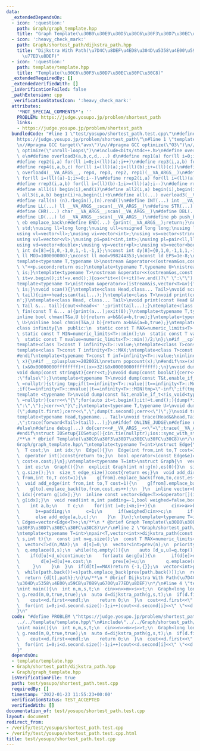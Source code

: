 ```yaml
---
data:
  _extendedDependsOn:
  - icon: ':question:'
    path: Graph/graph_template.hpp
    title: "Graph Template(\u30B0\u30E9\u30D5\u30C6\u30F3\u30D7\u30EC\u30FC\u30C8)"
  - icon: ':heavy_check_mark:'
    path: Graph/shortest_path/dijkstra_path.hpp
    title: "Dijkstra With Path(\u7D4C\u8DEF\u4ED8\u304D\u5358\u4E00\u59CB\u70B9\u6700\
      \u77ED\u8DEF)"
  - icon: ':question:'
    path: template/template.hpp
    title: "Template(\u30C6\u30F3\u30D7\u30EC\u30FC\u30C8)"
  _extendedRequiredBy: []
  _extendedVerifiedWith: []
  _isVerificationFailed: false
  _pathExtension: cpp
  _verificationStatusIcon: ':heavy_check_mark:'
  attributes:
    '*NOT_SPECIAL_COMMENTS*': ''
    PROBLEM: https://judge.yosupo.jp/problem/shortest_path
    links:
    - https://judge.yosupo.jp/problem/shortest_path
  bundledCode: "#line 1 \"test/yosupo/shortest_path.test.cpp\"\n#define PROBLEM \"\
    https://judge.yosupo.jp/problem/shortest_path\"\n#line 1 \"template/template.hpp\"\
    \n//#pragma GCC target(\"avx\")\n//#pragma GCC optimize(\"O3\")\n//#pragma GCC\
    \ optimize(\"unroll-loops\")\n#include<bits/stdc++.h>\n#define overload4(a,b,c,d,e,...)\
    \ e\n#define overload3(a,b,c,d,...) d\n#define rep1(a) for(ll i=0;i<(ll)(a);i++)\n\
    #define rep2(i,a) for(ll i=0;i<(ll)(a);i++)\n#define rep3(i,a,b) for(ll i=(ll)(a);i<(ll)(b);i++)\n\
    #define rep4(i,a,b,c) for(ll i=(ll)(a);i<(ll)(b);i+=(ll)(c))\n#define rep(...)\
    \ overload4(__VA_ARGS__, rep4, rep3, rep2, rep1)(__VA_ARGS__)\n#define rrep1(a)\
    \ for(ll i=(ll)(a)-1;i>=0;i--)\n#define rrep2(i,a) for(ll i=(ll)(a)-1;i>=0;i--)\n\
    #define rrep3(i,a,b) for(ll i=(ll)(b)-1;i>=(ll)(a);i--)\n#define rrep(...) overload3(__VA_ARGS__,rrep3,rrep2,rrep1)(__VA_ARGS__)\n\
    #define all1(i) begin(i),end(i)\n#define all2(i,a) begin(i),begin(i)+a\n#define\
    \ all3(i,a,b) begin(i)+a,begin(i)+b\n#define all(...) overload3(__VA_ARGS__,all3,all2,all1)(__VA_ARGS__)\n\
    #define rall(n) (n).rbegin(),(n).rend()\n#define INT(...) int __VA_ARGS__;scan(__VA_ARGS__)\n\
    #define LL(...) ll __VA_ARGS__;scan(__VA_ARGS__)\n#define STR(...) string __VA_ARGS__;scan(__VA_ARGS__)\n\
    #define CHR(...) char __VA_ARGS__;scan(__VA_ARGS__)\n#define DBL(...) double __VA_ARGS__;scan(__VA_ARGS__)\n\
    #define LD(...) ld __VA_ARGS__;scan(__VA_ARGS__)\n#define pb push_back\n#define\
    \ eb emplace_back\n#define END(...) {print(__VA_ARGS__);return;}\nusing namespace\
    \ std;\nusing ll=long long;\nusing ull=unsigned long long;\nusing ld=long double;\n\
    using vl=vector<ll>;\nusing vi=vector<int>;\nusing vs=vector<string>;\nusing vc=vector<char>;\n\
    using vvl=vector<vl>;\nusing pi=pair<int,int>;\nusing pl=pair<ll,ll>;\nusing vvc=vector<vc>;\n\
    using vd=vector<double>;\nusing vp=vector<pl>;\nusing vb=vector<bool>;\nconst\
    \ int dx[8]={1,0,-1,0,1,-1,-1,1};\nconst int dy[8]={0,1,0,-1,1,1,-1,-1};\nconst\
    \ ll MOD=1000000007;\nconst ll mod=998244353;\nconst ld EPS=1e-8;\nconst ld PI=3.1415926535897932384626;\n\
    template<typename T,typename U>\nostream &operator<<(ostream&os,const pair<T,U>&p){os<<p.first<<\"\
    \ \"<<p.second;return os;}\ntemplate<typename T,typename U>\nistream &operator>>(istream&is,pair<T,U>&p){is>>p.first>>p.second;return\
    \ is;}\ntemplate<typename T>\nostream &operator<<(ostream&os,const vector<T>&v){for(auto\
    \ it=v.begin();it!=v.end();){os<<*it<<((++it)!=v.end()?\" \":\"\");}return os;}\n\
    template<typename T>\nistream &operator>>(istream&is,vector<T>&v){for(T &in:v){is>>in;}return\
    \ is;}\nvoid scan(){}\ntemplate<class Head,class... Tail>\nvoid scan(Head&head,Tail&...\
    \ tail){cin>>head;scan(tail...);}\ntemplate<class T>\nvoid print(const T &t){cout<<t<<'\\\
    n';}\ntemplate<class Head, class... Tail>\nvoid print(const Head &head, const\
    \ Tail &... tail){cout<<head<<' ';print(tail...);}\ntemplate<class... T>\nvoid\
    \ fin(const T &... a){print(a...);exit(0);}\ntemplate<typename T,typename U>\n\
    inline bool chmax(T&a,U b){return a<b&&(a=b,true);}\ntemplate<typename T,typename\
    \ U>\ninline bool chmin(T&a,U b){return a>b&&(a=b,true);}\ntemplate<typename T>\n\
    class infinity{\n  public:\n  static const T MAX=numeric_limits<T>::max();\n \
    \ static const T MIN=numeric_limits<T>::min();\n  static const T value=numeric_limits<T>::max()/2;\n\
    \  static const T mvalue=numeric_limits<T>::min()/2;\n};\n#if __cplusplus <= 201402L\n\
    template<class T>const T infinity<T>::value;\ntemplate<class T>const T infinity<T>::mvalue;\n\
    template<class T>const T infinity<T>::MAX;\ntemplate<class T>const T infinity<T>::MIN;\n\
    #endif\ntemplate<typename T>const T inf=infinity<T>::value;\ninline int popcnt(ull\
    \ x){\n#if __cplusplus>=202002L\nreturn popcount(x);\n#endif\nx=(x&0x5555555555555555)+((x>>1)&0x5555555555555555);x=(x&0x3333333333333333)+((x>>2)&0x3333333333333333);x=(x&0x0f0f0f0f0f0f0f0f)+((x>>4)&0x0f0f0f0f0f0f0f0f);x=(x&0x00ff00ff00ff00ff)+((x>>8)&0x00ff00ff00ff00ff);x=(x&0x0000ffff0000ffff)+((x>>16)&0x0000ffff0000ffff);return\
    \ (x&0x00000000ffffffff)+((x>>32)&0x00000000ffffffff);\n}\nvoid dump(const char&t){cerr<<t;}\n\
    void dump(const string&t){cerr<<t;}\nvoid dump(const bool&t){cerr<<(t?\"true\"\
    :\"false\");}\ntemplate<typename T>\nvoid dump(const T&t,enable_if_t<is_integral<T>::value>*\
    \ =nullptr){string tmp;if(t==infinity<T>::value||t==infinity<T>::MAX)tmp=\"inf\"\
    ;if(t==infinity<T>::mvalue||t==infinity<T>::MIN)tmp=\"-inf\";if(tmp.empty())tmp=to_string(t);cerr<<tmp;}\n\
    template <typename T>\nvoid dump(const T&t,enable_if_t<!is_void<typename T::iterator>::value>*\
    \ =nullptr){cerr<<\"{\";for(auto it=t.begin();it!=t.end();){dump(*it);cerr<<(++it==t.end()?\"\
    \":\",\");}cerr<<\"}\";}\ntemplate<typename T,typename U>\nvoid dump(const pair<T,U>&t){cerr<<\"\
    (\";dump(t.first);cerr<<\",\";dump(t.second);cerr<<\")\";}\nvoid trace(){cerr<<endl;}\n\
    template<typename Head,typename... Tail>\nvoid trace(Head&&head,Tail&&... tail){dump(head);if(sizeof...(tail))cerr<<\"\
    ,\";trace(forward<Tail>(tail)...);}\n#ifdef ONLINE_JUDGE\n#define debug(...) (void(0))\n\
    #else\n#define debug(...) do{cerr<<#__VA_ARGS__<<\"=\";trace(__VA_ARGS__);}while(0)\n\
    #endif\nstruct IOSetup{IOSetup(){cin.tie(nullptr);ios::sync_with_stdio(false);cout.tie(0);cout<<fixed<<setprecision(12);cerr<<fixed<<setprecision(12);}};\n\
    /**\n * @brief Template(\u30C6\u30F3\u30D7\u30EC\u30FC\u30C8)\n*/\n#line 2 \"\
    Graph/graph_template.hpp\"\ntemplate<typename T=int>\nstruct Edge{\n  int from,to;\n\
    \  T cost;\n  int idx;\n  Edge(){}\n  Edge(int from,int to,T cost=1,int idx=-1):from(from),to(to),cost(cost),idx(idx){}\n\
    \  operator int()const{return to;}\n  bool operator<(const Edge&e)const{return\
    \ cost<e.cost;}\n};\ntemplate<typename T=int>\nstruct Graph{\n  vector<vector<Edge<T>>>g;\n\
    \  int es;\n  Graph(){}\n  explicit Graph(int n):g(n),es(0){}\n  size_t size()const{return\
    \ g.size();}\n  size_t edge_size()const{return es;}\n  void add_directed_edge(int\
    \ from,int to,T cost=1){\n    g[from].emplace_back(from,to,cost,es++);\n  }\n\
    \  void add_edge(int from,int to,T cost=1){\n    g[from].emplace_back(from,to,cost,es);\n\
    \    g[to].emplace_back(to,from,cost,es++);\n  }\n  inline vector<Edge<T>>&operator[](int\
    \ idx){return g[idx];}\n  inline const vector<Edge<T>>&operator[](int idx)const{return\
    \ g[idx];}\n  void read(int m,int padding=-1,bool weighed=false,bool direct=false){\n\
    \    int a,b;\n    T c;\n    for(int i=0;i<m;i++){\n      cin>>a>>b;\n      a+=padding;\n\
    \      b+=padding;\n      c=1;\n      if(weighed)cin>>c;\n      if(direct)add_directed_edge(a,b,c);\n\
    \      else add_edge(a,b,c);\n    }\n  }\n};\ntemplate<typename T=int>\nusing\
    \ Edges=vector<Edge<T>>;\n/**\n * @brief Graph Template(\u30B0\u30E9\u30D5\u30C6\
    \u30F3\u30D7\u30EC\u30FC\u30C8)\n*/\n#line 2 \"Graph/shortest_path/dijkstra_path.hpp\"\
    \ntemplate<typename T=int>\npair<T,vector<int>>dijkstra_path(const Graph<T>&g,int\
    \ s,int t){\n  const int n=g.size();\n  const T MAX=numeric_limits<T>::max()/2;\n\
    \  vector<T>d(n,MAX);\n  d[s]=0;\n  vector<int>prev(n);\n  priority_queue<pair<T,int>,vector<pair<T,int>>,greater<pair<T,int>>>q;\n\
    \  q.emplace(0,s);\n  while(!q.empty()){\n    auto [d_u,u]=q.top();q.pop();\n\
    \    if(d[u]<d_u)continue;\n    for(auto &e:g[u]){\n      if(d[e]>d[u]+e.cost){\n\
    \        d[e]=d[u]+e.cost;\n        prev[e]=u;\n        q.emplace(d[e],e);\n \
    \     }\n    }\n  }\n  if(d[t]==MAX)return {-1,{}};\n  vector<int>path;\n  path.emplace_back(t);\n\
    \  while(path.back()!=s)path.emplace_back(prev[path.back()]);\n  reverse(path.begin(),path.end());\n\
    \  return {d[t],path};\n}\n/**\n * @brief Dijkstra With Path(\u7D4C\u8DEF\u4ED8\
    \u304D\u5358\u4E00\u59CB\u70B9\u6700\u77ED\u8DEF)\n*/\n#line 4 \"test/yosupo/shortest_path.test.cpp\"\
    \nint main(){\n  int n,m,s,t;\n  cin>>n>>m>>s>>t;\n  Graph<long long>g(n);\n \
    \ g.read(m,0,true,true);\n  auto d=dijkstra_path(g,s,t);\n  if(d.first==-1){\n\
    \    cout<<d.first<<endl;\n    return 0;\n  }\n  cout<<d.first<<\" \"<<d.second.size()-1<<endl;\n\
    \  for(int i=0;i<d.second.size()-1;i++)cout<<d.second[i]<<\" \"<<d.second[i+1]<<endl;\n\
    }\n"
  code: "#define PROBLEM \"https://judge.yosupo.jp/problem/shortest_path\"\n#include\"\
    ../../template/template.hpp\"\n#include\"../../Graph/shortest_path/dijkstra_path.hpp\"\
    \nint main(){\n  int n,m,s,t;\n  cin>>n>>m>>s>>t;\n  Graph<long long>g(n);\n \
    \ g.read(m,0,true,true);\n  auto d=dijkstra_path(g,s,t);\n  if(d.first==-1){\n\
    \    cout<<d.first<<endl;\n    return 0;\n  }\n  cout<<d.first<<\" \"<<d.second.size()-1<<endl;\n\
    \  for(int i=0;i<d.second.size()-1;i++)cout<<d.second[i]<<\" \"<<d.second[i+1]<<endl;\n\
    }"
  dependsOn:
  - template/template.hpp
  - Graph/shortest_path/dijkstra_path.hpp
  - Graph/graph_template.hpp
  isVerificationFile: true
  path: test/yosupo/shortest_path.test.cpp
  requiredBy: []
  timestamp: '2022-01-23 11:55:23+00:00'
  verificationStatus: TEST_ACCEPTED
  verifiedWith: []
documentation_of: test/yosupo/shortest_path.test.cpp
layout: document
redirect_from:
- /verify/test/yosupo/shortest_path.test.cpp
- /verify/test/yosupo/shortest_path.test.cpp.html
title: test/yosupo/shortest_path.test.cpp
---
```

